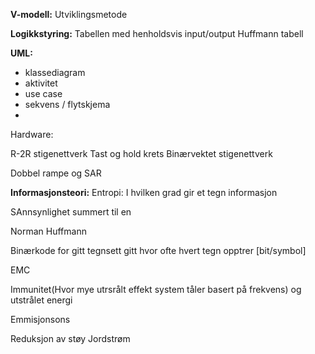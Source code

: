 
**V-modell:** Utviklingsmetode

**Logikkstyring:** Tabellen med henholdsvis input/output
Huffmann tabell

**UML:** 
- klassediagram
- aktivitet
- use case
- sekvens / flytskjema
-
Hardware:

R-2R stigenettverk
Tast og hold krets
Binærvektet stigenettverk

Dobbel rampe og SAR

**Informasjonsteori:**
Entropi: I hvilken grad gir et tegn informasjon

SAnnsynlighet summert til en

Norman Huffmann

Binærkode for gitt tegnsett gitt hvor ofte hvert tegn opptrer
[bit/symbol]

EMC

Immunitet(Hvor mye utrsrålt effekt system tåler basert på frekvens) og utstrålet energi

Emmisjonsons

Reduksjon av støy
Jordstrøm


